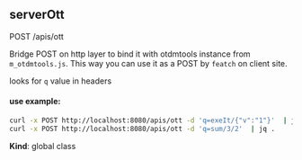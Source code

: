 <a name="serverOtt"></a>

## serverOtt
POST /apis/ott

Bridge POST on http layer to bind it with otdmtools instance from `m_otdmtools.js`.
This way you can use it as a POST by `featch` on client site.

looks for `q` value in headers

#### use example:
```bash
curl -x POST http://localhost:8080/apis/ott -d 'q=exeIt/{"v":"1"}'  | jq .
curl -x POST http://localhost:8080/apis/ott -d 'q=sum/3/2'  | jq .
```

**Kind**: global class  
